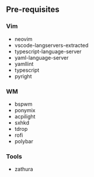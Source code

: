 ## Pre-requisites

### Vim

* neovim
* vscode-langservers-extracted
* typescript-language-server
* yaml-language-server
* yamllint
* typescript
* pyright

### WM

* bspwm
* ponymix
* acpilight
* sxhkd
* tdrop
* rofi
* polybar

### Tools

- zathura
